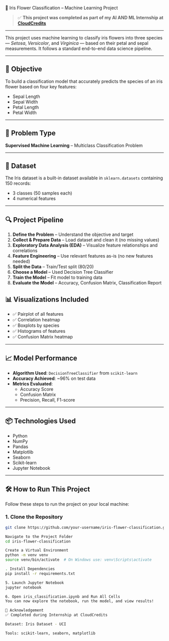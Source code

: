  🌸 Iris Flower Classification – Machine Learning Project

> ✅ **This project was completed as part of my AI AND ML Internship at [CloudCredits](https://cloudcredits.in/)**

---

This project uses machine learning to classify iris flowers into three species — *Setosa*, *Versicolor*, and *Virginica* — based on their petal and sepal measurements. It follows a standard end-to-end data science pipeline.

---

## 📌 Objective

To build a classification model that accurately predicts the species of an iris flower based on four key features:
- Sepal Length
- Sepal Width
- Petal Length
- Petal Width

---

## 🧠 Problem Type

**Supervised Machine Learning** – Multiclass Classification Problem

---

## 📁 Dataset

The Iris dataset is a built-in dataset available in `sklearn.datasets` containing 150 records:
- 3 classes (50 samples each)
- 4 numerical features

---

## 🔍 Project Pipeline

1. **Define the Problem** – Understand the objective and target  
2. **Collect & Prepare Data** – Load dataset and clean it (no missing values)  
3. **Exploratory Data Analysis (EDA)** – Visualize feature relationships and correlations  
4. **Feature Engineering** – Use relevant features as-is (no new features needed)  
5. **Split the Data** – Train/Test split (80/20)  
6. **Choose a Model** – Used Decision Tree Classifier  
7. **Train the Model** – Fit model to training data  
8. **Evaluate the Model** – Accuracy, Confusion Matrix, Classification Report  


## 📊 Visualizations Included

- ✅ Pairplot of all features  
- ✅ Correlation heatmap  
- ✅ Boxplots by species  
- ✅ Histograms of features  
- ✅ Confusion Matrix heatmap  

---

## 📈 Model Performance

- **Algorithm Used**: `DecisionTreeClassifier` from `scikit-learn`  
- **Accuracy Achieved**: ~96% on test data  
- **Metrics Evaluated**:
  - Accuracy Score  
  - Confusion Matrix  
  - Precision, Recall, F1-score  

---

## 📦 Technologies Used

- Python  
- NumPy  
- Pandas  
- Matplotlib  
- Seaborn  
- Scikit-learn  
- Jupyter Notebook  

---

## 🛠️ How to Run This Project

Follow these steps to run the project on your local machine:

### 1. Clone the Repository
```bash
git clone https://github.com/your-username/iris-flower-classification.git

Navigate to the Project Folder
cd iris-flower-classification

Create a Virtual Environment
python -m venv venv
source venv/bin/activate  # On Windows use: venv\Scripts\activate

. Install Dependencies
pip install -r requirements.txt

5. Launch Jupyter Notebook
jupyter notebook

6. Open iris_classification.ipynb and Run All Cells
You can now explore the notebook, run the model, and view results!

🌟 Acknowledgement
✅ Completed during Internship at CloudCredits

Dataset: Iris Dataset - UCI

Tools: scikit-learn, seaborn, matplotlib



